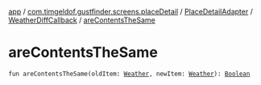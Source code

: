 [app](../../../index.md) / [com.timgeldof.gustfinder.screens.placeDetail](../../index.md) / [PlaceDetailAdapter](../index.md) / [WeatherDiffCallback](index.md) / [areContentsTheSame](./are-contents-the-same.md)

# areContentsTheSame

`fun areContentsTheSame(oldItem: `[`Weather`](../../../com.timgeldof.gustfinder.network.models.marine-weather-api/-weather/index.md)`, newItem: `[`Weather`](../../../com.timgeldof.gustfinder.network.models.marine-weather-api/-weather/index.md)`): `[`Boolean`](https://kotlinlang.org/api/latest/jvm/stdlib/kotlin/-boolean/index.html)